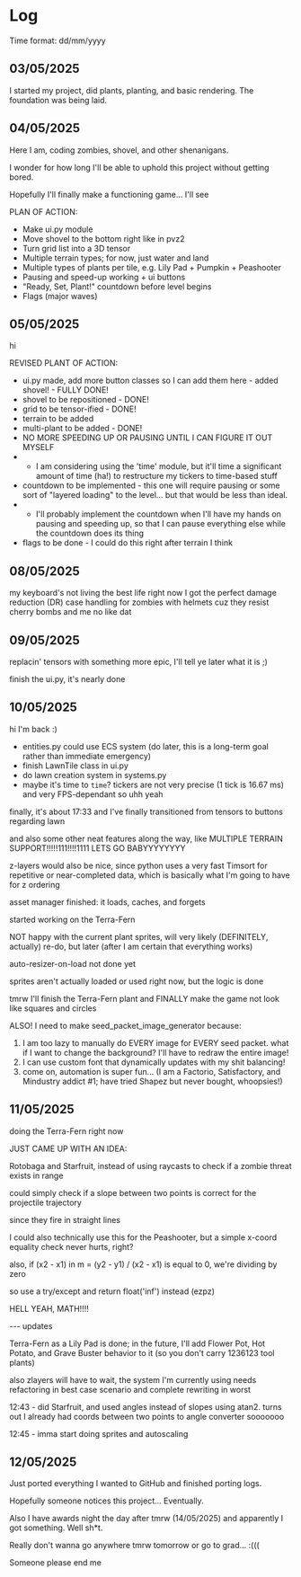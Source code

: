 # Log

Time format: dd/mm/yyyy



## 03/05/2025

I started my project, did plants, planting, and basic rendering. The foundation was being laid.



## 04/05/2025

Here I am, coding zombies, shovel, and other shenanigans.

I wonder for how long I'll be able to uphold this project without getting bored.

Hopefully I'll finally make a functioning game... I'll see

PLAN OF ACTION:
* Make ui.py module
* Move shovel to the bottom right like in pvz2
* Turn grid list into a 3D tensor
* Multiple terrain types; for now, just water and land
* Multiple types of plants per tile, e.g. Lily Pad + Pumpkin + Peashooter
* Pausing and speed-up working + ui buttons
* "Ready, Set, Plant!" countdown before level begins
* Flags (major waves)



## 05/05/2025

hi

REVISED PLANT OF ACTION:
- ui.py made, add more button classes so I can add them here - added shovel! - FULLY DONE!
- shovel to be repositioned - DONE!
- grid to be tensor-ified - DONE!
- terrain to be added
- multi-plant to be added - DONE!
- NO MORE SPEEDING UP OR PAUSING UNTIL I CAN FIGURE IT OUT MYSELF
- - I am considering using the 'time' module, but it'll time a significant amount of time (ha!) to restructure my tickers to time-based stuff
- countdown to be implemented - this one will require pausing or some sort of "layered loading" to the level... but that would be less than ideal.
- - I'll probably implement the countdown when I'll have my hands on pausing and speeding up, so that I can pause everything else while the countdown does its thing
- flags to be done - I could do this right after terrain I think



## 08/05/2025

my keyboard's not living the best life right now
I got the perfect damage reduction (DR) case handling for zombies with helmets cuz they resist cherry bombs and me no like dat



## 09/05/2025

replacin' tensors with something more epic, I'll tell ye later what it is ;)

finish the ui.py, it's nearly done



## 10/05/2025

hi I'm back :)
- entities.py could use ECS system (do later, this is a long-term goal rather than immediate emergency)
- finish LawnTile class in ui.py
- do lawn creation system in systems.py
- maybe it's time to `time`? tickers are not very precise (1 tick is 16.67 ms) and very FPS-dependant so uhh yeah

finally, it's about 17:33 and I've finally transitioned from tensors to buttons regarding lawn

and also some other neat features along the way, like MULTIPLE TERRAIN SUPPORT!!!!!111!!!!1111 LETS GO BABYYYYYYYY

z-layers would also be nice, since python uses a very fast Timsort for repetitive or near-completed data, which is basically what I'm going to have for z ordering

asset manager finished: it loads, caches, and forgets

started working on the Terra-Fern

NOT happy with the current plant sprites, will very likely (DEFINITELY, actually) re-do, but later (after I am certain that everything works)

auto-resizer-on-load not done yet

sprites aren't actually loaded or used right now, but the logic is done

tmrw I'll finish the Terra-Fern plant and FINALLY make the game not look like squares and circles

ALSO! I need to make seed_packet_image_generator because:
1) I am too lazy to manually do EVERY image for EVERY seed packet. what if I want to change the background? I'll have to redraw the entire image!
2) I can use custom font that dynamically updates with my shit balancing!
3) come on, automation is super fun... (I am a Factorio, Satisfactory, and Mindustry addict #1; have tried Shapez but never bought, whoopsies!)



## 11/05/2025
doing the Terra-Fern right now

JUST CAME UP WITH AN IDEA:

Rotobaga and Starfruit, instead of using raycasts to check if a zombie threat exists in range

could simply check if a slope between two points is correct for the projectile trajectory

since they fire in straight lines

I could also technically use this for the Peashooter, but a simple x-coord equality check never hurts, right?

also, if (x2 - x1) in m = (y2 - y1) / (x2 - x1) is equal to 0, we're dividing by zero

so use a try/except and return float('inf') instead (ezpz)

HELL YEAH, MATH!!!!

--- updates

Terra-Fern as a Lily Pad is done; in the future, I'll add Flower Pot, Hot Potato, and Grave Buster behavior to it (so you don't carry 1236123 tool plants)

also zlayers will have to wait, the system I'm currently using needs refactoring in best case scenario and complete rewriting in worst

12:43 - did Starfruit, and used angles instead of slopes using atan2. turns out I already had coords between two points to angle converter sooooooo

12:45 - imma start doing sprites and autoscaling



## 12/05/2025

Just ported everything I wanted to GitHub and finished porting logs.

Hopefully someone notices this project... Eventually.

Also I have awards night the day after tmrw (14/05/2025) and apparently I got something. Well sh*t.

Really don't wanna go anywhere tmrw tomorrow or go to grad... :(((

Someone please end me
